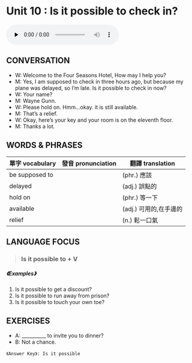 # Unit 10 : Is it possible to check in?

<audio controls preload="none">
  <source src="https://channelplus.ner.gov.tw/api/audio/5ad2e5ddf95e3500064f42a1">
</audio>

## CONVERSATION
* W: Welcome to the Four Seasons Hotel, How may I help you? 
* M: Yes, I am supposed to check in three hours ago, but because my plane was delayed, so I’m late. Is it possible to check in now? 
* W: Your name? 
* M: Wayne Gunn. 
* W: Please hold on. Hmm…okay. it is still available. 
* M: That’s a relief. 
* W: Okay, here’s your key and your room is on the eleventh floor. 
* M: Thanks a lot.

## WORDS & PHRASES
單字 vocabulary|發音 pronunciation|翻譯 translation
---|---|---
be supposed to||(phr.) 應該
delayed||(adj.) 誤點的
hold on||(phr.) 等一下
available||(adj.) 可用的,在手邊的
relief||(n.) 鬆一口氣

## LANGUAGE FOCUS 
> <h3>Is it possible to + V</h3>

##### 《Examples》
1. Is it possible to get a discount?
2. Is it possible to run away from prison?
3. Is it possible to touch your own toe?

## EXERCISES 
* A: __________ to invite you to dinner?
* B: Not a chance.

`《Answer Key》: Is it possible`